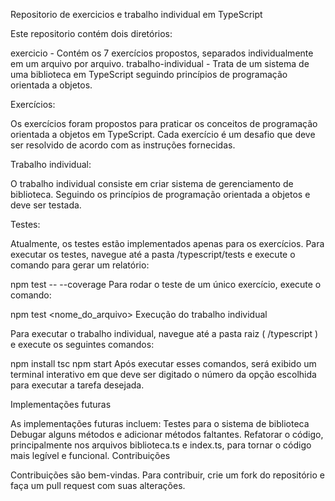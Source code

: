 Repositorio de exercicios e trabalho individual em TypeScript

Este repositorio contém dois diretórios:

exercicio - Contém os 7 exercícios propostos, separados individualmente em um arquivo por arquivo.
trabalho-individual - Trata de um sistema de uma biblioteca em TypeScript seguindo princípios de programação orientada a objetos.


Exercícios:

Os exercícios foram propostos para praticar os conceitos de programação orientada a objetos em TypeScript. Cada exercício é um desafio que deve ser resolvido de acordo com as instruções fornecidas.

Trabalho individual:

O trabalho individual consiste em criar sistema de gerenciamento de biblioteca. Seguindo os princípios de programação orientada a objetos e deve ser testada.


Testes:

Atualmente, os testes estão implementados apenas para os exercícios. Para executar os testes, navegue até a pasta /typescript/tests e execute o comando para gerar um relatório:

npm test -- --coverage
Para rodar o teste de um único exercício, execute o comando:

npm test <nome_do_arquivo>
Execução do trabalho individual

Para executar o trabalho individual, navegue até a pasta raiz ( /typescript ) e execute os seguintes comandos:

npm install
tsc
npm start
Após executar esses comandos, será exibido um terminal interativo em que deve ser digitado o número da opção escolhida para executar a tarefa desejada.

Implementações futuras

As implementações futuras incluem:
Testes para o sistema de biblioteca
Debugar alguns métodos e adicionar métodos faltantes.
Refatorar o código, principalmente nos arquivos biblioteca.ts e index.ts, para tornar o código mais legível e funcional.
Contribuições

Contribuições são bem-vindas. Para contribuir, crie um fork do repositório e faça um pull request com suas alterações.